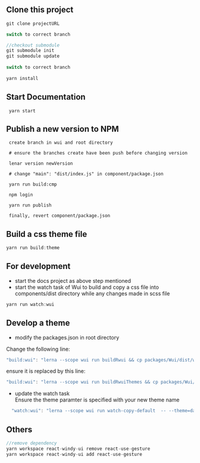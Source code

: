 ## Clone this project
```js
git clone projectURL

switch to correct branch

//checkout submodule
git submodule init
git submodule update
  
switch to correct branch
    
yarn install

```


## Start Documentation
```
 yarn start
```

## Publish a new version to NPM
```
 create branch in wui and root directory 
 
 # ensure the branches create have been push before changing version 
 
 lenar version newVersion
 
 # change "main": "dist/index.js" in component/package.json
 
 yarn run build:cmp
 
 npm login
 
 yarn run publish
 
 finally, revert component/package.json
```

## Build a css theme file
```js
yarn run build:theme 

```

## For development
* start the docs project as above step mentioned
* start the watch task of Wui to build and copy a css file into components/dist directory while any changes made in scss file
```js
yarn run watch:wui
```

## Develop a theme
* modify the packages.json in root directory  

Change the following line:
```javascript
"build:wui": "lerna --scope wui run buildRwui && cp packages/Wui/dist/wui-dark.min.css packages/components/wui.css",
```
ensure it is replaced by this line:
```javascript
"build:wui": "lerna --scope wui run buildRwuiThemes && cp packages/Wui/dist/wui-dark.min.css packages/components/wui.css",
```

* update the watch task  
Ensure the theme paramter is specified with your new theme name
```javascript
  "watch:wui": "lerna --scope wui run watch-copy-default  -- --theme=dark --copyTo=/home/jujucom/Desktop/workspace/projects/react-windy-ui/packages/components/dist/",
```


## Others
```js
//remove dependency
yarn workspace react-windy-ui remove react-use-gesture
yarn workspace react-windy-ui add react-use-gesture

```